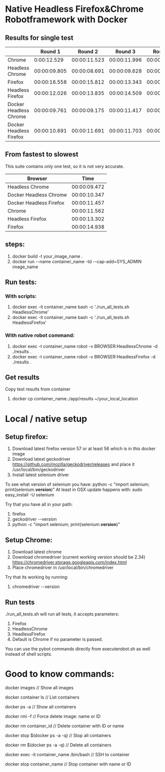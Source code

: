 # Native Headless Firefox&Chrome Robotframework with Docker

## Results for single test

|                         | Round 1      | Round 2      | Round 3      | Round 4      | Average      |
|-------------------------|--------------|--------------|--------------|--------------|--------------|
| Chrome                  | 0:00:12.529  | 00:00:11.523 | 00:00:11.996 | 00:00:10.203 | 00:00:11.562 |
| Headless Chrome         | 00:00:09.805 | 00:00:08.691 | 00:00:09.628 | 00:00:09.765 | 00:00:09.472 |
| Firefox                 | 00:00:16.558 | 00:00:15.812 | 00:00:13.343 | 00:00:14.041 | 00:00:14.938 |
| Headless Firefox        | 00:00:12.026 | 00:00:13.835 | 00:00:14.509 | 00:00:12.839 | 00:00:13.302 |
| Docker Headless Chrome  | 00:00:09.761 | 00:00:09.175 | 00:00:11.417 | 00:00:11.037 | 00:00:10.347 |
| Docker Headless Firefox | 00:00:10.691 | 00:00:11.691 | 00:00:11.703 | 00:00:11.743 | 00:00:11.457 |

## From fastest to slowest

This suite contains only one test, so it is not very accurate. 

| Browser                 | Time         |
|-------------------------|--------------|
| Headless Chrome         | 00:00:09.472 |
| Docker Headless Chrome  | 00:00:10.347 |
| Docker Headless Firefox | 00:00:11.457 |
| Chrome                  | 00:00:11.562 |
| Headless Firefox        | 00:00:13.302 |
| Firefox                 | 00:00:14.938 |

## steps:

1. docker build -t your_image_name .
2. docker run --name container_name -td --cap-add=SYS_ADMIN image_name

## Run tests:

### With scripts:

1. docker exec -it container_name bash -c './run_all_tests.sh HeadlessChrome'
2. docker exec -it container_name bash -c './run_all_tests.sh HeadlessFirefox'

### With native robot command:

1. docker exec -t container_name robot -v BROWSER:HeadlessChrome -d ./results .
2. docker exec -t container_name robot -v BROWSER:HeadlessFirefox -d ./results .

## Get results

Copy test results from container

1. docker cp container_name:./app/results ~/your_local_location

# Local / native setup

## Setup firefox:

1. Download latest firefox version 57 or at least 56 which is in this docker image
2. Download latest geckodriver https://github.com/mozilla/geckodriver/releases and place it /usr/local/bin/geckodriver
3. Install latest selenium driver

To see what version of selenium you have: python -c "import selenium; print(selenium.__version__)"
At least in OSX update happens with: sudo easy_install -U selenium

Try that you have all in your path:
1. firefox
2. geckodriver --version
3. python -c "import selenium; print(selenium.__version__)"

## Setup Chrome:

1. Download latest chrome
2. Download chromedriver (current working version should be 2.34) https://chromedriver.storage.googleapis.com/index.html
3. Place chromedriver in /usr/local/bin/chromedriver

Try that its working by running:

1. chromedriver --version

## Run tests

./run_all_tests.sh will run all tests, it accepts parameters:

1. Firefox
2. HeadlessChrome
3. HeadlessFirefox
4. Default is Chrome if no parameter is passed.

You can use the pybot commands directly from executerobot.sh as well instead of shell scripts.

# Good to know commands:

docker images // Show all images

docker container ls // List containers

docker ps -a // Show all containers

docker rmi -f // Force delete image: name or ID

docker rm container_id // Delete container with ID or name

docker stop $(docker ps -a -q) // Stop all containers

docker rm $(docker ps -a -q) // Delete all containers

docker exec -it container_name /bin/bash // SSH to container

docker stop container_name // Stop container with name or ID
